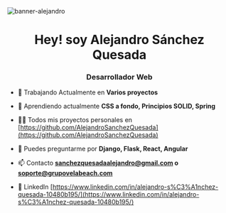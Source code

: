 <img src="https://i.imgur.com/QYqlnJ9.jpg" alt="banner-alejandro">
<h1 align="center">Hey! soy Alejandro Sánchez Quesada</h1>
<h3 align="center">Desarrollador Web</h3>

- 🔭 Trabajando Actualmente en **Varios proyectos**

- 🌱 Aprendiendo actualmente **CSS a fondo, Principios SOLID, Spring**

- 👨‍💻 Todos mis proyectos personales en [https://github.com/AlejandroSanchezQuesada](https://github.com/AlejandroSanchezQuesada)

- 💬 Puedes preguntarme por **Django, Flask, React, Angular**

- 📫 Contacto **sanchezquesadaalejandro@gmail.com o soporte@grupovelabeach.com**

- 📄 LinkedIn [https://www.linkedin.com/in/alejandro-s%C3%A1nchez-quesada-10480b195/](https://www.linkedin.com/in/alejandro-s%C3%A1nchez-quesada-10480b195/)




